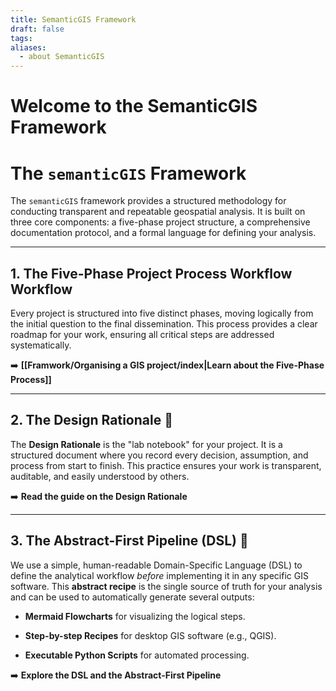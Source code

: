 ```yaml
---
title: SemanticGIS Framework
draft: false
tags:
aliases:
  - about SemanticGIS
---
```

# Welcome to the SemanticGIS Framework


# The `semanticGIS` Framework

The `semanticGIS` framework provides a structured methodology for conducting transparent and repeatable geospatial analysis. It is built on three core components: a five-phase project structure, a comprehensive documentation protocol, and a formal language for defining your analysis.

---

## 1. The Five-Phase Project Process Workflow Workflow

Every project is structured into five distinct phases, moving logically from the initial question to the final dissemination. This process provides a clear roadmap for your work, ensuring all critical steps are addressed systematically.

➡️ **[[Framwork/Organising a GIS project/index|Learn about the Five-Phase Process]]**

---

## 2. The Design Rationale 📓

The **Design Rationale** is the "lab notebook" for your project. It is a structured document where you record every decision, assumption, and process from start to finish. This practice ensures your work is transparent, auditable, and easily understood by others.

➡️ **Read the guide on the Design Rationale**

---

## 3. The Abstract-First Pipeline (DSL) 🔗

We use a simple, human-readable Domain-Specific Language (DSL) to define the analytical workflow _before_ implementing it in any specific GIS software. This **abstract recipe** is the single source of truth for your analysis and can be used to automatically generate several outputs:

- **Mermaid Flowcharts** for visualizing the logical steps.
    
- **Step-by-step Recipes** for desktop GIS software (e.g., QGIS).
    
- **Executable Python Scripts** for automated processing.
    

➡️ **Explore the DSL and the Abstract-First Pipeline**
